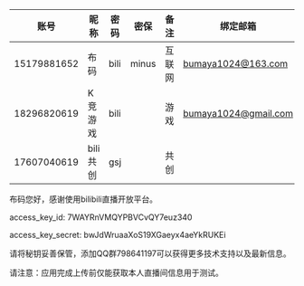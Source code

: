 | 账号 | 昵称 | 密码 | 密保 | 备注 | 绑定邮箱 |
| --- | --- | --- | --- | --- | --- |
| 15179881652 | 布码 | bili | minus | 互联网 | bumaya1024@163.com |
| 18296820619 | K竞游戏 | bili |  | 游戏 | bumaya1024@gmail.com |
| 17607040619 | bili共创 | gsj |  | 共创 |  |


布码您好，感谢使用bilibili直播开放平台。

access_key_id: 7WAYRnVMQYPBVCvQY7euz340

access_key_secret: bwJdWruaaXoS19XGaeyx4aeYkRUKEi

请将秘钥妥善保管，添加QQ群798641197可以获得更多技术支持以及最新信息。

请注意：应用完成上传前仅能获取本人直播间信息用于测试。